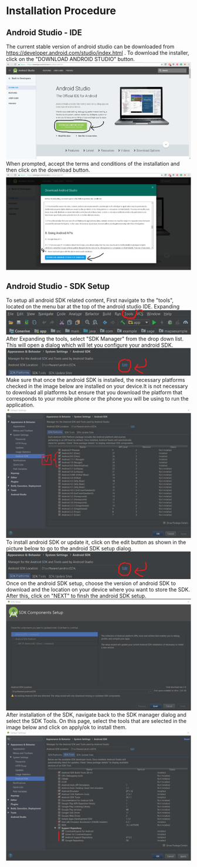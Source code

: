 # Installation Procedure

## Android Studio - IDE

The current stable version of android studio can be downloaded from https://developer.android.com/studio/index.html . To download the installer, click on the "DOWNLOAD ANDROID STUDIO" button. 
![](DownloadPage.png)
When prompted, accept the terms and conditions of the installation and then click on the download button.
![](AcceptTnC.png)

## Android Studio - SDK Setup

To setup all android SDK related content, First navigate to the "tools", located on the menu bar at the top of the android studio IDE.  Expanding 
![](Tools.png)
After Expanding the tools, select "SDK Manager" from the drop down list. This will open a dialog which will let you configure your android SDK.
![](toolsExpanded.png)
Make sure that once the android SDK is installed, the necessary platforms checked in the image below are installed on your device.It is not necessary to download all platforms but ensure that you download the platform that corresponds to your mobile phone or the phone you will be using to run the application.
![](SDKManagerPlatforms.png)
To install android SDK or update it, click on the edit button as shown in the picture below to go to the android SDK setup dialog.
![](sdkEdit.png)
Once on the android SDK setup, choose the version of android SDK to download and the location on your device where you want to store the SDK. After this, click on "NEXT" to finsh the android SDK setup. 
![](sdkSetup.png)
After installation of the SDK, navigate back to the SDK manager dialog and select the SDK Tools. On this page, select the tools that are selected in the image below and click on apply/ok to install them. 
![](SDKManagerTools.png)



